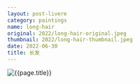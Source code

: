 ```yaml
---
layout: post-livere
category: paintings
name: long-hair
original: 2022/long-hair-original.jpeg
thumbnail: 2022/long-hair-thumbnail.jpeg
date: 2022-06-30
title: 长发
---
```


![{{page.title}}](/gallery/{{page.category}}/{{page.original}})
